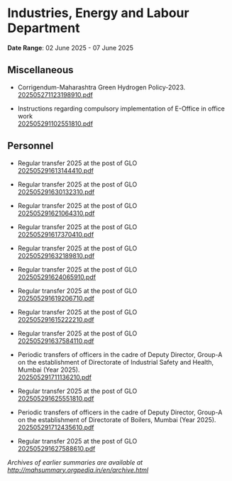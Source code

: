 # Industries, Energy and Labour Department

**Date Range**: 02 June 2025 - 07 June 2025


## Miscellaneous
- Corrigendum-Maharashtra Green Hydrogen Policy-2023.\
  [202505271123198910.pdf](https://gr.maharashtra.gov.in/Site/Upload/Government%20Resolutions/English/202505271123198910.pdf)

- Instructions regarding compulsory implementation of E-Office in office work\
  [202505291102551810.pdf](https://gr.maharashtra.gov.in/Site/Upload/Government%20Resolutions/English/202505291102551810.pdf)

## Personnel
- Regular transfer 2025 at the post of GLO\
  [202505291613144410.pdf](https://gr.maharashtra.gov.in/Site/Upload/Government%20Resolutions/English/202505291613144410.pdf)

- Regular transfer 2025 at the post of GLO\
  [202505291630132310.pdf](https://gr.maharashtra.gov.in/Site/Upload/Government%20Resolutions/English/202505291630132310.pdf)

- Regular transfer 2025 at the post of GLO\
  [202505291621064310.pdf](https://gr.maharashtra.gov.in/Site/Upload/Government%20Resolutions/English/202505291621064310.pdf)

- Regular transfer 2025 at the post of GLO\
  [202505291617370410.pdf](https://gr.maharashtra.gov.in/Site/Upload/Government%20Resolutions/English/202505291617370410.pdf)

- Regular transfer 2025 at the post of GLO\
  [202505291632189810.pdf](https://gr.maharashtra.gov.in/Site/Upload/Government%20Resolutions/English/202505291632189810.pdf)

- Regular transfer 2025 at the post of GLO\
  [202505291624065910.pdf](https://gr.maharashtra.gov.in/Site/Upload/Government%20Resolutions/English/202505291624065910.pdf)

- Regular transfer 2025 at the post of GLO\
  [202505291619206710.pdf](https://gr.maharashtra.gov.in/Site/Upload/Government%20Resolutions/English/202505291619206710.pdf)

- Regular transfer 2025 at the post of GLO\
  [202505291615222210.pdf](https://gr.maharashtra.gov.in/Site/Upload/Government%20Resolutions/English/202505291615222210.pdf)

- Regular transfer 2025 at the post of GLO\
  [202505291637584110.pdf](https://gr.maharashtra.gov.in/Site/Upload/Government%20Resolutions/English/202505291637584110.pdf)

- Periodic transfers of officers in the cadre of Deputy Director, Group-A on the establishment of Directorate of Industrial Safety and Health, Mumbai (Year 2025).\
  [202505291711136210.pdf](https://gr.maharashtra.gov.in/Site/Upload/Government%20Resolutions/English/202505291711136210.pdf)

- Regular transfer 2025 at the post of GLO\
  [202505291625551810.pdf](https://gr.maharashtra.gov.in/Site/Upload/Government%20Resolutions/English/202505291625551810.pdf)

- Periodic transfers of officers in the cadre of Deputy Director, Group-A on the establishment of Directorate of Boilers, Mumbai (Year 2025).\
  [202505291712435610.pdf](https://gr.maharashtra.gov.in/Site/Upload/Government%20Resolutions/English/202505291712435610.pdf)

- Regular transfer 2025 at the post of GLO\
  [202505291627588610.pdf](https://gr.maharashtra.gov.in/Site/Upload/Government%20Resolutions/English/202505291627588610.pdf)


*Archives of earlier summaries are available at http://mahsummary.orgpedia.in/en/archive.html*